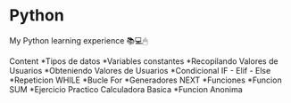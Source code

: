 # Python
 My Python learning experience 📚💻🖱
 
Content 
*Tipos de datos 
*Variables constantes
*Recopilando Valores de Usuarios
*Obteniendo Valores de Usuarios
*Condicional IF - Elif - Else
*Repeticion WHILE
*Bucle For
*Generadores NEXT
*Funciones
*Funcion SUM
*Ejercicio Practico Calculadora Basica
*Funcion Anonima
